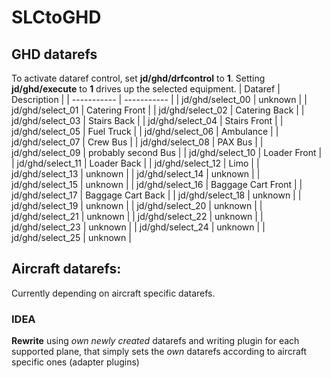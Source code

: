 # SLCtoGHD

## GHD datarefs

To activate dataref control, set **jd/ghd/drfcontrol** to **1**. Setting **jd/ghd/execute** to **1** drives up the selected equipment.
| Dataref | Description |
| ----------- | ----------- |
| jd/ghd/select_00 | unknown |
| jd/ghd/select_01 | Catering Front |
| jd/ghd/select_02 | Catering Back |
| jd/ghd/select_03 | Stairs Back |
| jd/ghd/select_04 | Stairs Front |
| jd/ghd/select_05 | Fuel Truck |
| jd/ghd/select_06 | Ambulance |
| jd/ghd/select_07 | Crew Bus |
| jd/ghd/select_08 | PAX Bus |
| jd/ghd/select_09 | probably second Bus |
| jd/ghd/select_10 | Loader Front |
| jd/ghd/select_11 | Loader Back |
| jd/ghd/select_12 | Limo |
| jd/ghd/select_13 | unknown |
| jd/ghd/select_14 | unknown |
| jd/ghd/select_15 | unknown |
| jd/ghd/select_16 | Baggage Cart Front |
| jd/ghd/select_17 | Baggage Cart Back |
| jd/ghd/select_18 | unknown |
| jd/ghd/select_19 | unknown |
| jd/ghd/select_20 | unknown |
| jd/ghd/select_21 | unknown |
| jd/ghd/select_22 | unknown |
| jd/ghd/select_23 | unknown |
| jd/ghd/select_24 | unknown |
| jd/ghd/select_25 | unknown |


## Aircraft datarefs:

Currently depending on aircraft specific datarefs.

### IDEA

**Rewrite** using *own newly created* datarefs and writing plugin for each supported plane, that simply sets the *own* datarefs according to aircraft specific ones (adapter plugins)

